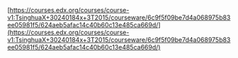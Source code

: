 [https://courses.edx.org/courses/course-v1:TsinghuaX+30240184x+3T2015/courseware/6c9f5f09be7d4a068975b83ee05981f5/624aeb5afac14c40b60c13e485ca669d/](https://courses.edx.org/courses/course-v1:TsinghuaX+30240184x+3T2015/courseware/6c9f5f09be7d4a068975b83ee05981f5/624aeb5afac14c40b60c13e485ca669d/)

